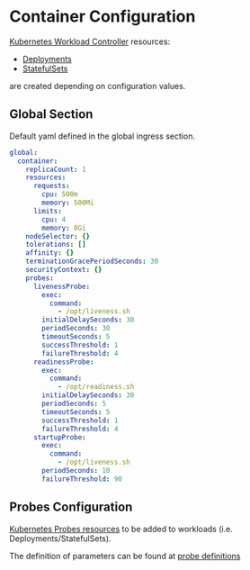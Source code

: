 # Container Configuration

[Kubernetes Workload Controller](https://kubernetes.io/docs/concepts/workloads/controllers/) resources:

* [Deployments](https://kubernetes.io/docs/concepts/workloads/controllers/deployment/)
* [StatefulSets](https://kubernetes.io/docs/concepts/workloads/controllers/statefulset/)

are created depending on configuration values.

## Global Section

Default yaml defined in the global ingress section.

```yaml
global:
  container:
    replicaCount: 1
    resources:
      requests:
        cpu: 500m
        memory: 500Mi
      limits:
        cpu: 4
        memory: 8Gi
    nodeSelector: {}
    tolerations: []
    affinity: {}
    terminationGracePeriodSeconds: 30
    securityContext: {}
    probes:
      livenessProbe:
        exec:
          command:
            - /opt/liveness.sh
        initialDelaySeconds: 30
        periodSeconds: 30
        timeoutSeconds: 5
        successThreshold: 1
        failureThreshold: 4
      readinessProbe:
        exec:
          command:
            - /opt/readiness.sh
        initialDelaySeconds: 30
        periodSeconds: 5
        timeoutSeconds: 5
        successThreshold: 1
        failureThreshold: 4
      startupProbe:
        exec:
          command:
            - /opt/liveness.sh
        periodSeconds: 10
        failureThreshold: 90
```

## Probes Configuration

[Kubernetes Probes resources](https://kubernetes.io/docs/tasks/configure-pod-container/configure-liveness-readiness-startup-probes/)
to be added to workloads (i.e. Deployments/StatefulSets).

The definition of parameters can be found at
[probe definitions](https://kubernetes.io/docs/tasks/configure-pod-container/configure-liveness-readiness-startup-probes/#configure-probes)